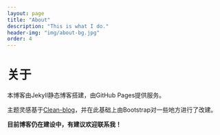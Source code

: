 ```yaml
---
layout: page
title: "About"
description: "This is what I do."
header-img: "img/about-bg.jpg"
order: 4
---
```


# 关于

本博客由Jekyll静态博客搭建，由GitHub Pages提供服务。

主题灵感基于[Clean-blog](https://github.com/BlackrockDigital/startbootstrap-clean-blog-jekyll)，并在此基础上由Bootstrap对一些地方进行了改建。

**目前博客仍在建设中，有建议欢迎联系我！**
